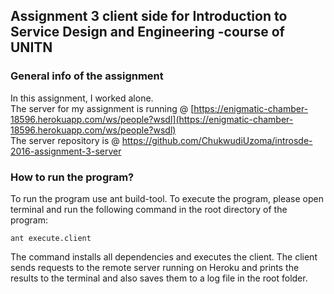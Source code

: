 ## Assignment 3 client side for Introduction to Service Design and Engineering -course of UNITN

### General info of the assignment
In this assignment, I worked alone.   
The server for my assignment is running @ [https://enigmatic-chamber-18596.herokuapp.com/ws/people?wsdl](https://enigmatic-chamber-18596.herokuapp.com/ws/people?wsdl)  
The server repository is @ https://github.com/ChukwudiUzoma/introsde-2016-assignment-3-server
### How to run the program?
To run the program use ant build-tool. To execute the program, please open terminal and run the following command in the root directory of the program:

	ant execute.client

The command installs all dependencies and executes the client. The client sends requests to the remote server running on Heroku and prints the results to the terminal and also saves them to a log file in the root folder.	
